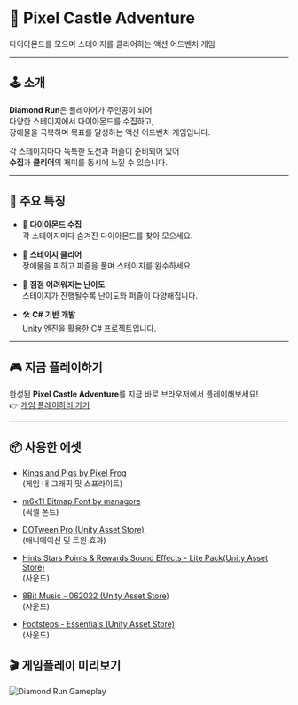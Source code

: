 # 💎 Pixel Castle Adventure

다이아몬드를 모으며 스테이지를 클리어하는 액션 어드벤처 게임

---

## 🕹️ 소개

**Diamond Run**은 플레이어가 주인공이 되어  
다양한 스테이지에서 다이아몬드를 수집하고,  
장애물을 극복하며 목표를 달성하는 액션 어드벤처 게임입니다.

각 스테이지마다 독특한 도전과 퍼즐이 준비되어 있어  
**수집**과 **클리어**의 재미를 동시에 느낄 수 있습니다.

---

## 🌟 주요 특징

- 💎 **다이아몬드 수집**  
  각 스테이지마다 숨겨진 다이아몬드를 찾아 모으세요.

- 🚩 **스테이지 클리어**  
  장애물을 피하고 퍼즐을 풀며 스테이지를 완수하세요.

- 🎯 **점점 어려워지는 난이도**  
  스테이지가 진행될수록 난이도와 퍼즐이 다양해집니다.

- 🛠️ **C# 기반 개발**  
  Unity 엔진을 활용한 C# 프로젝트입니다.

---

## 🎮 지금 플레이하기

완성된 **Pixel Castle Adventure**를 지금 바로 브라우저에서 플레이해보세요!  
👉 [게임 플레이하러 가기](https://play.unity.com/en/games/d065d92d-699c-4235-b8db-600a5359a29b/pixel-castle-adventure)

---

## 📦 사용한 에셋

- [Kings and Pigs by Pixel Frog](https://pixelfrog-assets.itch.io/kings-and-pigs)  
  (게임 내 그래픽 및 스프라이트)

- [m6x11 Bitmap Font by managore](https://managore.itch.io/m6x11)  
  (픽셀 폰트)

- [DOTween Pro (Unity Asset Store)](https://assetstore.unity.com/packages/tools/visual-scripting/dotween-pro-32416?locale=ko-KR)  
  (애니메이션 및 트윈 효과)

- [Hints Stars Points & Rewards Sound Effects - Lite Pack(Unity Asset Store)](https://assetstore.unity.com/packages/audio/sound-fx/hints-stars-points-rewards-sound-effects-lite-pack-295538)
  <br>(사운드)
- [8Bit Music - 062022 (Unity Asset Store)](https://assetstore.unity.com/packages/audio/music/8bit-music-062022-225623)
  <br>(사운드)
- [Footsteps - Essentials (Unity Asset Store)](https://assetstore.unity.com/packages/audio/sound-fx/foley/footsteps-essentials-189879)
  <br>(사운드)

## 🎬 게임플레이 미리보기

![Diamond Run Gameplay](./explay/Ex_play.gif)


